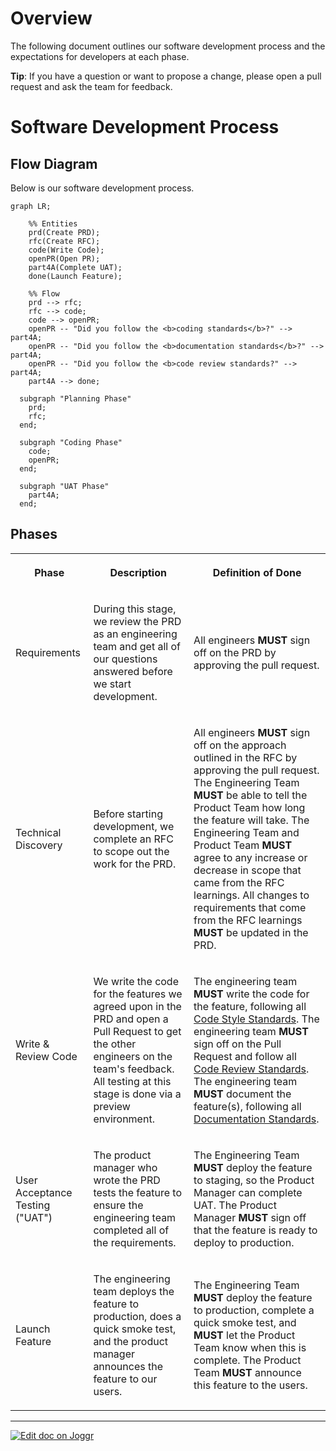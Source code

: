 <!--@@joggrdoc@@-->
<!-- @joggr:version(v2):end -->
<!-- @joggr:warning:start -->
<!-- 
  _   _   _    __        __     _      ____    _   _   ___   _   _    ____     _   _   _ 
 | | | | | |   \ \      / /    / \    |  _ \  | \ | | |_ _| | \ | |  / ___|   | | | | | |
 | | | | | |    \ \ /\ / /    / _ \   | |_) | |  \| |  | |  |  \| | | |  _    | | | | | |
 |_| |_| |_|     \ V  V /    / ___ \  |  _ <  | |\  |  | |  | |\  | | |_| |   |_| |_| |_|
 (_) (_) (_)      \_/\_/    /_/   \_\ |_| \_\ |_| \_| |___| |_| \_|  \____|   (_) (_) (_)
                                                              
This document is managed by Joggr. Editing this document could break Joggr's core features, i.e. our 
ability to auto-maintain this document. Please use the Joggr editor to edit this document 
(link at bottom of the page).
-->
<!-- @joggr:warning:end -->
# Overview

The following document outlines our software development process and the expectations for developers at each phase.

**Tip**: If you have a question or want to propose a change, please open a pull request and ask the team for feedback.

# Software Development Process

## Flow Diagram

Below is our software development process.

```mermaid
graph LR;

    %% Entities
    prd(Create PRD);
    rfc(Create RFC);
    code(Write Code);
    openPR(Open PR);
    part4A(Complete UAT);
    done(Launch Feature);

    %% Flow
    prd --> rfc;
    rfc --> code;
    code --> openPR;
    openPR -- "Did you follow the <b>coding standards</b>?" --> part4A;
    openPR -- "Did you follow the <b>documentation standards</b>?" --> part4A;
    openPR -- "Did you follow the <b>code review standards?" --> part4A;
    part4A --> done;

  subgraph "Planning Phase"
    prd;
    rfc;
  end;

  subgraph "Coding Phase"
    code;
    openPR;
  end;

  subgraph "UAT Phase"
    part4A;
  end;
```

## Phases

<table class="dashdraft-table"><tbody><tr class="dashdraft-table-row"><th class="dashdraft-table-header" colspan="1" rowspan="1"><p class="dashdraft-paragraph">Phase</p></th><th class="dashdraft-table-header" colspan="1" rowspan="1"><p class="dashdraft-paragraph">Description</p></th><th class="dashdraft-table-header" colspan="1" rowspan="1"><p class="dashdraft-paragraph">Definition of Done</p></th></tr><tr class="dashdraft-table-row"><td class="dashdraft-table-cell" colspan="1" rowspan="1"><p class="dashdraft-paragraph">Requirements</p></td><td class="dashdraft-table-cell" colspan="1" rowspan="1"><p class="dashdraft-paragraph">During this stage, we review the PRD as an engineering team and get all of our questions answered before we start development.</p></td><td class="dashdraft-table-cell" colspan="1" rowspan="1"><p class="dashdraft-paragraph">All engineers <strong class="dashdraft-bold">MUST</strong> sign off on the PRD by approving the pull request.</p></td></tr><tr class="dashdraft-table-row"><td class="dashdraft-table-cell" colspan="1" rowspan="1"><p class="dashdraft-paragraph">Technical Discovery</p></td><td class="dashdraft-table-cell" colspan="1" rowspan="1"><p class="dashdraft-paragraph">Before starting development, we complete an RFC to scope out the work for the PRD.</p></td><td class="dashdraft-table-cell" colspan="1" rowspan="1"><p class="dashdraft-paragraph">All engineers <strong class="dashdraft-bold">MUST</strong> sign off on the approach outlined in the RFC by approving the pull request. The Engineering Team <strong class="dashdraft-bold">MUST</strong> be able to tell the Product Team how long the feature will take. The Engineering Team and Product Team <strong class="dashdraft-bold">MUST</strong> agree to any increase or decrease in scope that came from the RFC learnings. All changes to requirements that come from the RFC learnings <strong class="dashdraft-bold">MUST</strong> be updated in the PRD.</p></td></tr><tr class="dashdraft-table-row"><td class="dashdraft-table-cell" colspan="1" rowspan="1"><p class="dashdraft-paragraph">Write &#x26; Review Code</p></td><td class="dashdraft-table-cell" colspan="1" rowspan="1"><p class="dashdraft-paragraph">We write the code for the features we agreed upon in the PRD and open a Pull Request to get the other engineers on the team's feedback. All testing at this stage is done via a preview environment.</p></td><td class="dashdraft-table-cell" colspan="1" rowspan="1"><p class="dashdraft-paragraph">The engineering team <strong class="dashdraft-bold">MUST</strong> write the code for the feature, following all <a target="_blank" rel="noopener noreferrer" class="dashdraft-link" href="https://app.joggr.io">Code Style Standards</a>. The engineering team <strong class="dashdraft-bold">MUST</strong> sign off on the Pull Request and follow all <a target="_blank" rel="noopener noreferrer" class="dashdraft-link" href="https://app.joggr.io/">Code Review Standards</a>. The engineering team <strong class="dashdraft-bold">MUST</strong> document the feature(s), following all <a target="_blank" rel="noopener noreferrer" class="dashdraft-link" href="https://app.joggr.io">Documentation Standards</a>.</p></td></tr><tr class="dashdraft-table-row"><td class="dashdraft-table-cell" colspan="1" rowspan="1"><p class="dashdraft-paragraph">User Acceptance Testing ("UAT")</p></td><td class="dashdraft-table-cell" colspan="1" rowspan="1"><p class="dashdraft-paragraph">The product manager who wrote the PRD tests the feature to ensure the engineering team completed all of the requirements.</p></td><td class="dashdraft-table-cell" colspan="1" rowspan="1"><p class="dashdraft-paragraph">The Engineering Team <strong class="dashdraft-bold">MUST</strong> deploy the feature to staging, so the Product Manager can complete UAT. The Product Manager <strong class="dashdraft-bold">MUST</strong> sign off that the feature is ready to deploy to production.</p></td></tr><tr class="dashdraft-table-row"><td class="dashdraft-table-cell" colspan="1" rowspan="1"><p class="dashdraft-paragraph">Launch Feature</p></td><td class="dashdraft-table-cell" colspan="1" rowspan="1"><p class="dashdraft-paragraph">The engineering team deploys the feature to production, does a quick smoke test, and the product manager announces the feature to our users.</p></td><td class="dashdraft-table-cell" colspan="1" rowspan="1"><p class="dashdraft-paragraph">The Engineering Team <strong class="dashdraft-bold">MUST</strong> deploy the feature to production, complete a quick smoke test, and <strong class="dashdraft-bold">MUST</strong> let the Product Team know when this is complete. The Product Team <strong class="dashdraft-bold">MUST</strong> announce this feature to the users.</p></td></tr></tbody></table>

<!-- @joggr:editLink(a5da2620-80ba-4fe6-a038-3b83a7326f1a):start -->
---
<a href="https://app.joggr.io/app/documents/a5da2620-80ba-4fe6-a038-3b83a7326f1a/edit">
  <img src="https://cdn.joggr.io/assets/static/badges/joggr-document-edit.svg?did=a5da2620-80ba-4fe6-a038-3b83a7326f1a" alt="Edit doc on Joggr" />
</a>
<!-- @joggr:editLink(a5da2620-80ba-4fe6-a038-3b83a7326f1a):end -->
